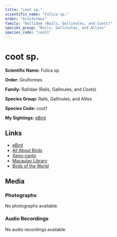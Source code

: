 ```yaml
---
title: "coot sp."
scientific_name: "Fulica sp."
order: "Gruiformes"
family: "Rallidae (Rails, Gallinules, and Coots)"
species_group: "Rails, Gallinules, and Allies"
species_code: "coot1"
---
```


# coot sp.

**Scientific Name:** Fulica sp.

**Order:** Gruiformes

**Family:** Rallidae (Rails, Gallinules, and Coots)

**Species Group:** Rails, Gallinules, and Allies

**Species Code:** coot1

**My Sightings:** [eBird](https://ebird.org/lifelist?r=world&time=life&spp=coot1)

## Links
* [eBird](https://ebird.org/species/coot1) 
* [All About Birds](https://www.allaboutbirds.org/guide/coot1) 
* [Xeno-canto](https://www.xeno-canto.org/species/coot1) 
* [Macaulay Library](https://search.macaulaylibrary.org/catalog?taxonCode=coot1&sort=rating_rank_desc)
* [Birds of the World](https://birdsoftheworld.org/bow/species/coot1)

## Media
### Photographs
No photographs available.

### Audio Recordings
No audio recordings available.
